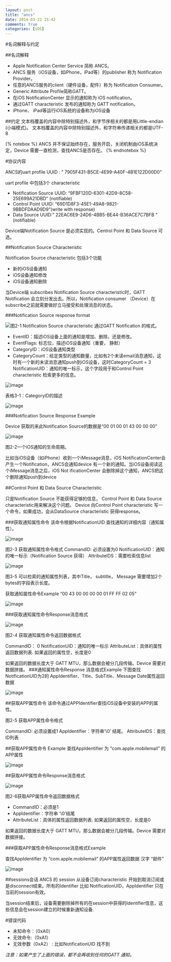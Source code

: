 ```yaml
---
layout: post
title: "ancs"
date: 2014-03-22 15:42
comments: true
categories: [iOS]
---
```


#名词解释与约定

##名词解释

* Apple Notification Center Service 简称 ANCS。
* ANCS 服务（iOS设备，如iPhone，iPad等）的publisher 称为 Notification Provider。
* 任意的ANCS服务的client（硬件设备，配件）称为 Notification Consumer。
* Generic Attribute Profile简称GATT。
* 在iOS NotificationCenter 显示的通知称为 iOS notification。
* 通过GATT characteristic 发布的通知称为 GATT notification。
* iPhone、 iPad等运行iOS系统的设备称为iOS设备

##约定
文本档覆盖的内容中除特别描述外，和字节序相关的都是用Little-endian (小端模式)。
文本档覆盖的内容中除特别描述外，和字符串传递相关的都是UTF-8

{% notebox %}
ANCS 并不保证始终存在，服务开启，关闭机制由iOS系统决定，Device 需要一直检测，查找ANCS是否存在。
{% endnotebox %}

#协议内容

ANCS的uart profile UUID : ” 7905F431-B5CE-4E99-A40F-4B1E122D00D0”

uart profile 中包括3个 characteristic

* Notification Source 	UUID: “9FBF120D-6301-42D9-8C58-25E699A21DBD” (notifiable)
* Control Point 			UUID: “69D1D8F3-45E1-49A8-9821-9BBDFDAAD9D9”(write with             response)
* Data Source			UUID:” 22EAC6E9-24D6-4BB5-BE44-B36ACE7C7BFB "(notifiable)

Device端Notification Source 是必须实现的。Centrol Point 和 Data Source 可选。

##Notification Source Characteristic

Notification Source characteristic 包括3个功能

* 新的iOS设备通知
* iOS设备通知修改
* iOS设备通知删除

当Device端 subscribes Notification Source characteristic时，GATT Notification 会立刻分发出去。所以，Notification consumer （Device）在subscribe之前就需要做好立马接受和处理消息的状态。

###Notification Source response format

![图2-1 Notification Source characteristic 通过GATT Notification 的格式。](http://studentdeng.github.io/images/ancs1.png)


* EventID：描述iOS设备上面的通知是增加、删除、还是修改。
* EventFlags: 标志位，描述iOS设备通知（重要， 静默）
* CategoryID：iOS设备通知类型
* CategoryCount：给定类型的通知数量，比如有2个未读email消息通知，这时有一个新的未读消息通知push到iOS设备，这时CategoryCount = 3
NotificationUID：通知的唯一标示，这个字段用于和Control Point characteristic 检索更多的信息。

![image](http://studentdeng.github.io/images/ancs2.png)

表格3-1：CategoryID的描述

![image](http://studentdeng.github.io/images/ancs3.png)

###Notification Source Response Example

Device 获取的来此Notification Source的数据是“00 01 00 01 43 00 00 00” 

![image](http://studentdeng.github.io/images/ancs4.png)

图2-2一个iOS通知的生命周期。

比如当iOS设备（如iPhone）收到一个iMessage消息，iOS NotificationCenter会产生一个Notification，ANCS会通知device 有一个新的通知。当iOS设备阅读这个iMessage消息之后，iOS Not ificationCenter 会删除掉这个通知，ANCS把这个删除通知push到device

##Control Point 和 Data Source Characteristic

只是Notification Source 不能获得足够的信息，
Control Point 和 Data Source characteristic用来解决这个问题。
Device 向Control Point characteristic 写一个命令，如果成功，会从DataSource characteristic 获得response。


###获取通知属性命令
该命令根据NotificationUID 查找通知的详细内容（通知属性）。

![image](http://studentdeng.github.io/images/ancs5.png)

图2-3 获取通知属性命令格式
CommandID: 必须设置为0
NotificationUID：通知的唯一标示（Notification Source 获得）
AttributeIDS：需要检索信息list


![image](http://studentdeng.github.io/images/ancs6.png)

图3-5 可以检索的通知属性列表，其中Title， subtitle， Message 需要增加2个bytes的字段表示长度。


获取通知属性命令Example
“00 43 00 00 00 00 01 FF FF 02 05”

![image](http://studentdeng.github.io/images/ancs7.png)

###获取通知属性命令Response消息格式

![image](http://studentdeng.github.io/images/ancs8.png)

图2-4 获取通知属性命令返回数据格式

CommandID： 0
NotificationUID：通知的唯一标示
AttributeList：具体的属性返回数据列表. 如果返回的属性空，长度是0

如果返回的数据长度大于 GATT MTU，那么数据会被分几段传输。Device 需要对数据拼接。
###通知属性命令Response 消息格式Example
下图查找 NotificationUID为2的 AppIdentifier、Title、SubTitle、Message Date属性返回数据

![image](http://studentdeng.github.io/images/ancs9.png)

##获取APP属性命令
该命令通过APPIdentifier查找iOS设备中安装的APP的属性。

图2-5 获取APP属性命令格式

CommandID: 必须设置成1
AppIdentifier：字符串’\0’ 结尾。
AttributeIDS：查找ID列表

##获取APP属性命令 Example
查找AppIdentifier 为 “com.apple.mobilemail” 的APP属性

![image](http://studentdeng.github.io/images/ancs10.png)

##获取APP属性命令Response消息格式

![image](http://studentdeng.github.io/images/ancs11.png)

图2-6获取APP属性命令返回数据格式

* CommandID：必须是1
* AppIdentifier：字符串 ‘\0’结尾
* AttributeList：具体的属性返回数据列表. 如果返回的属性空，长度是0

如果返回的数据长度大于 GATT MTU，那么数据会被分几段传输。Device 需要对数据拼接。

###获取APP属性命令Response消息格式Example

查找AppIdentifier 为 “com.apple.mobilemail” 的APP属性返回数据 
汉字 “邮件”

![image](http://studentdeng.github.io/images/ancs12.png)

##sessions会话
ANCS 的 session 从设备订阅characteristic 开始到取消订阅或是disconnect结束。所有的Identifier 比如 NotificationUID，AppIdentifier 只在当前的session有效。

当session结束后，设备需要删除掉所有的在session中获得的Identifier信息，这些信息会在session建立的时候重新通知设备.

#错误代码
* 未知命令：（0xA0）
* 无效命令:（0xA1）
* 无效参数（0xA2） : 比如NotificationUID 找不到

*注意：如果产生了上面的错误，都不会再收到任何的GATT 通知。*

